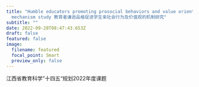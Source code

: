 ```yaml
---
title: "Humble educators promoting prosocial behaviors and value orientation: A
  mechanism study 教育者谦逊品格促进学生亲社会行为及价值观的机制研究"
subtitle: ""
date: 2022-09-28T08:47:43.653Z
draft: false
featured: false
image:
  filename: featured
  focal_point: Smart
  preview_only: false
---
```

江西省教育科学”十四五“规划2022年度课题